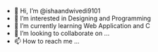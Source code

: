 - 👋 Hi, I’m @ishaandwivedi9101
- 👀 I’m interested in Designing and Programming
- 🌱 I’m currently learning Web Application and C
- 💞️ I’m looking to collaborate on ...
- 📫 How to reach me ...

<!---
ishaandwivedi9101/ishaandwivedi9101 is a ✨ special ✨ repository because its `README.md` (this file) appears on your GitHub profile.
You can click the Preview link to take a look at your changes.
--->
